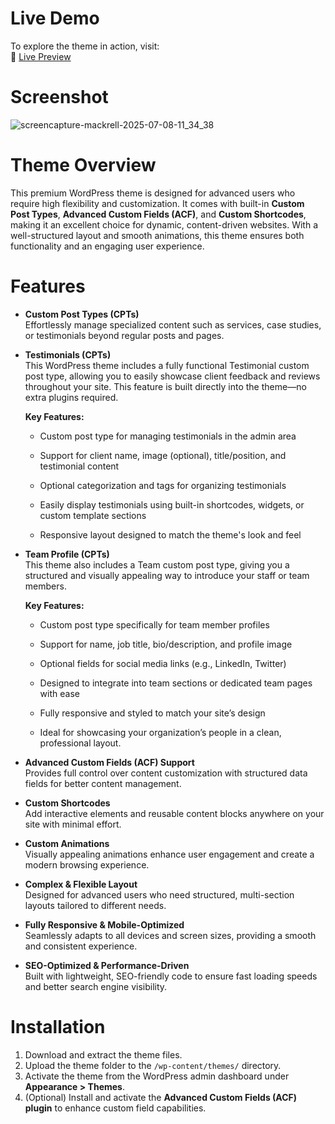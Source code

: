 # Live Demo  

To explore the theme in action, visit:  
🔗 [Live Preview](https://mackrell.com/)  

# Screenshot 

![screencapture-mackrell-2025-07-08-11_34_38](https://github.com/user-attachments/assets/88fb9bcf-8ebc-4816-871d-e506a797d43d)


# Theme Overview  

This premium WordPress theme is designed for advanced users who require high flexibility and customization. It comes with built-in **Custom Post Types**, **Advanced Custom Fields (ACF)**, and **Custom Shortcodes**, making it an excellent choice for dynamic, content-driven websites. With a well-structured layout and smooth animations, this theme ensures both functionality and an engaging user experience.  

# Features  

- **Custom Post Types (CPTs)**  
  Effortlessly manage specialized content such as services, case studies, or testimonials beyond regular posts and pages.
  
- **Testimonials (CPTs)**  
  This WordPress theme includes a fully functional Testimonial custom post type, allowing you to easily showcase client feedback and reviews throughout your site. This feature is built directly into the theme—no extra plugins required.

  **Key Features:**

  - Custom post type for managing testimonials in the admin area

  - Support for client name, image (optional), title/position, and testimonial content

  - Optional categorization and tags for organizing testimonials

  - Easily display testimonials using built-in shortcodes, widgets, or custom template sections

  - Responsive layout designed to match the theme's look and feel
  
- **Team Profile (CPTs)**  
  This theme also includes a Team custom post type, giving you a structured and visually appealing way to introduce your staff or team members.

  **Key Features:**

  - Custom post type specifically for team member profiles

  - Support for name, job title, bio/description, and profile image

  - Optional fields for social media links (e.g., LinkedIn, Twitter)

  - Designed to integrate into team sections or dedicated team pages with ease

  - Fully responsive and styled to match your site’s design

  - Ideal for showcasing your organization’s people in a clean, professional layout.  

- **Advanced Custom Fields (ACF) Support**  
  Provides full control over content customization with structured data fields for better content management.  

- **Custom Shortcodes**  
  Add interactive elements and reusable content blocks anywhere on your site with minimal effort.  

- **Custom Animations**  
  Visually appealing animations enhance user engagement and create a modern browsing experience.  

- **Complex & Flexible Layout**  
  Designed for advanced users who need structured, multi-section layouts tailored to different needs.  

- **Fully Responsive & Mobile-Optimized**  
  Seamlessly adapts to all devices and screen sizes, providing a smooth and consistent experience.  

- **SEO-Optimized & Performance-Driven**  
  Built with lightweight, SEO-friendly code to ensure fast loading speeds and better search engine visibility.  

# Installation  

1. Download and extract the theme files.  
2. Upload the theme folder to the `/wp-content/themes/` directory.  
3. Activate the theme from the WordPress admin dashboard under **Appearance > Themes**.  
4. (Optional) Install and activate the **Advanced Custom Fields (ACF) plugin** to enhance custom field capabilities.  
